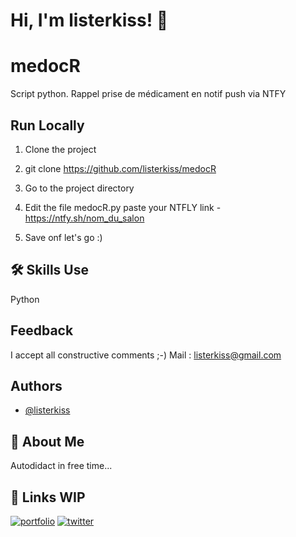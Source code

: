 # Hi, I'm listerkiss! 👋


# medocR

Script python. Rappel prise de médicament en notif push via NTFY


## Run Locally

1) Clone the project

2) git clone https://github.com/listerkiss/medocR

3) Go to the project directory

4) Edit the file medocR.py
  paste your NTFLY link - https://ntfy.sh/nom_du_salon

5) Save onf let's go :)


## 🛠 Skills Use

Python


## Feedback

I accept all constructive comments ;-)
Mail : [listerkiss@gmail.com](mailto:listerkiss@gmail.com)


## Authors

- [@listerkiss](https://www.github.com/listerkiss)


## 🚀 About Me

Autodidact in free time...


## 🔗 Links WIP
[![portfolio](https://img.shields.io/badge/my_portfolio-000?style=for-the-badge&logo=ko-fi&logoColor=white)](https://google.fr)
[![twitter](https://img.shields.io/badge/twitter-1DA1F2?style=for-the-badge&logo=twitter&logoColor=white)](https://twitter.com/listerkiss)